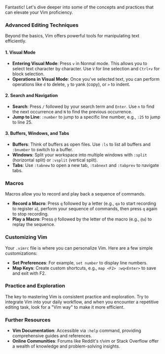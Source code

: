Fantastic! Let's dive deeper into some of the concepts and practices that can elevate your Vim proficiency.

### Advanced Editing Techniques
Beyond the basics, Vim offers powerful tools for manipulating text efficiently.

#### 1. **Visual Mode**
- **Entering Visual Mode**: Press `v` in Normal mode. This allows you to select text character by character. Use `V` for line selection and `Ctrl+v` for block selection.
- **Operations in Visual Mode**: Once you've selected text, you can perform operations like `d` to delete, `y` to yank (copy), or `>` to indent.

#### 2. **Search and Navigation**
- **Search**: Press `/` followed by your search term and `Enter`. Use `n` to find the next occurrence and `N` to find the previous occurrence.
- **Jump to Line**: `:number` to jump to a specific line number, e.g., `:25` to jump to line 25.

#### 3. **Buffers, Windows, and Tabs**
- **Buffers**: Think of buffers as open files. Use `:ls` to list all buffers and `:bnumber` to switch to a buffer.
- **Windows**: Split your workspace into multiple windows with `:split` (horizontal split) or `:vsplit` (vertical split).
- **Tabs**: Use `:tabnew` to open a new tab, `:tabnext` and `:tabprev` to navigate tabs.

### Macros
Macros allow you to record and play back a sequence of commands.
- **Record a Macro**: Press `q` followed by a letter (e.g., `qa` to start recording to register `a`), perform your sequence of commands, then press `q` again to stop recording.
- **Play a Macro**: Press `@` followed by the letter of the macro (e.g., `@a`) to replay the sequence.

### Customizing Vim
Your `.vimrc` file is where you can personalize Vim. Here are a few simple customizations:
- **Set Preferences**: For example, `set number` to display line numbers.
- **Map Keys**: Create custom shortcuts, e.g., `map <F2> :wq<Enter>` to save and exit with F2.

### Practice and Exploration
The key to mastering Vim is consistent practice and exploration. Try to integrate Vim into your daily workflow, and when you encounter a repetitive editing task, look for a "Vim way" to make it more efficient.

### Further Resources
- **Vim Documentation**: Accessible via `:help` command, providing comprehensive guides and references.
- **Online Communities**: Forums like Reddit's r/vim or Stack Overflow offer a wealth of knowledge and problem-solving insights.